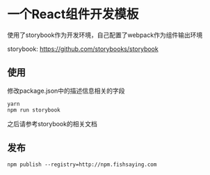 # 一个React组件开发模板
使用了storybook作为开发环境，自己配置了webpack作为组件输出环境  

storybook: https://github.com/storybooks/storybook

## 使用
修改package.json中的描述信息相关的字段  
```
yarn
npm run storybook
```
之后请参考storybook的相关文档  

## 发布

```
npm publish --registry=http://npm.fishsaying.com
```
